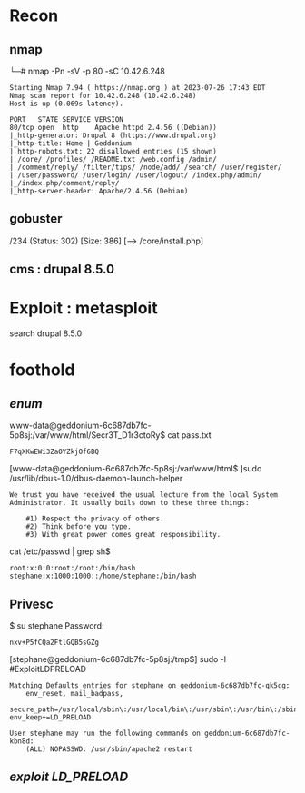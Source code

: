 # Recon
## nmap
└─# nmap -Pn -sV -p 80 -sC 10.42.6.248 
```
Starting Nmap 7.94 ( https://nmap.org ) at 2023-07-26 17:43 EDT
Nmap scan report for 10.42.6.248 (10.42.6.248)
Host is up (0.069s latency).

PORT   STATE SERVICE VERSION
80/tcp open  http    Apache httpd 2.4.56 ((Debian))
|_http-generator: Drupal 8 (https://www.drupal.org)
|_http-title: Home | Geddonium
| http-robots.txt: 22 disallowed entries (15 shown)
| /core/ /profiles/ /README.txt /web.config /admin/ 
| /comment/reply/ /filter/tips/ /node/add/ /search/ /user/register/ 
| /user/password/ /user/login/ /user/logout/ /index.php/admin/ 
|_/index.php/comment/reply/
|_http-server-header: Apache/2.4.56 (Debian)
```


## gobuster
/234                  (Status: 302) [Size: 386] [--> /core/install.php]

## cms : drupal 8.5.0

# Exploit : metasploit 
search drupal 8.5.0

# foothold
## _enum_
www-data@geddonium-6c687db7fc-5p8sj:/var/www/html/Secr3T_D1r3ctoRy$ cat pass.txt
```
F7qXKwEWi3ZaOYZkjOf6BQ
```

[www-data@geddonium-6c687db7fc-5p8sj:/var/www/html$ ]sudo /usr/lib/dbus-1.0/dbus-daemon-launch-helper
```
We trust you have received the usual lecture from the local System
Administrator. It usually boils down to these three things:

    #1) Respect the privacy of others.
    #2) Think before you type.
    #3) With great power comes great responsibility.
```

cat /etc/passwd | grep sh$
```
root:x:0:0:root:/root:/bin/bash
stephane:x:1000:1000::/home/stephane:/bin/bash
```

## Privesc

$ su stephane
Password: 
```
nxv+P5fCQa2FtlGQB5sGZg
```

[stephane@geddonium-6c687db7fc-5p8sj:/tmp$] sudo -l #ExploitLDPRELOAD
```
Matching Defaults entries for stephane on geddonium-6c687db7fc-qk5cg:
    env_reset, mail_badpass,             
    secure_path=/usr/local/sbin\:/usr/local/bin\:/usr/sbin\:/usr/bin\:/sbin\:/bin,                                                       env_keep+=LD_PRELOAD
    
User stephane may run the following commands on geddonium-6c687db7fc-kbn8d:
    (ALL) NOPASSWD: /usr/sbin/apache2 restart
```

## _exploit LD_PRELOAD_
```

```

